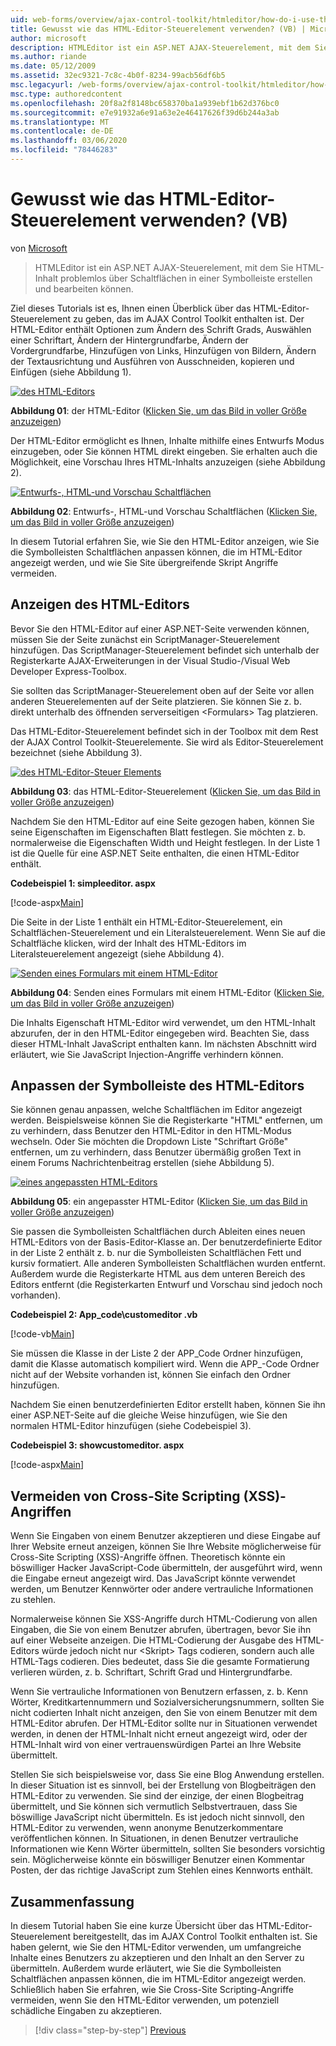 ```yaml
---
uid: web-forms/overview/ajax-control-toolkit/htmleditor/how-do-i-use-the-html-editor-control-vb
title: Gewusst wie das HTML-Editor-Steuerelement verwenden? (VB) | Microsoft-Dokumentation
author: microsoft
description: HTMLEditor ist ein ASP.NET AJAX-Steuerelement, mit dem Sie HTML-Inhalt problemlos über Schaltflächen in einer Symbolleiste erstellen und bearbeiten können.
ms.author: riande
ms.date: 05/12/2009
ms.assetid: 32ec9321-7c8c-4b0f-8234-99acb56df6b5
msc.legacyurl: /web-forms/overview/ajax-control-toolkit/htmleditor/how-do-i-use-the-html-editor-control-vb
msc.type: authoredcontent
ms.openlocfilehash: 20f8a2f8148bc658370ba1a939ebf1b62d376bc0
ms.sourcegitcommit: e7e91932a6e91a63e2e46417626f39d6b244a3ab
ms.translationtype: MT
ms.contentlocale: de-DE
ms.lasthandoff: 03/06/2020
ms.locfileid: "78446283"
---
```

# <a name="how-do-i-use-the-html-editor-control-vb"></a>Gewusst wie das HTML-Editor-Steuerelement verwenden? (VB)

von [Microsoft](https://github.com/microsoft)

> HTMLEditor ist ein ASP.NET AJAX-Steuerelement, mit dem Sie HTML-Inhalt problemlos über Schaltflächen in einer Symbolleiste erstellen und bearbeiten können.

Ziel dieses Tutorials ist es, Ihnen einen Überblick über das HTML-Editor-Steuerelement zu geben, das im AJAX Control Toolkit enthalten ist. Der HTML-Editor enthält Optionen zum Ändern des Schrift Grads, Auswählen einer Schriftart, Ändern der Hintergrundfarbe, Ändern der Vordergrundfarbe, Hinzufügen von Links, Hinzufügen von Bildern, Ändern der Textausrichtung und Ausführen von Ausschneiden, kopieren und Einfügen (siehe Abbildung 1).

[![des HTML-Editors](how-do-i-use-the-html-editor-control-vb/_static/image1.jpg)](how-do-i-use-the-html-editor-control-vb/_static/image1.png)

**Abbildung 01**: der HTML-Editor ([Klicken Sie, um das Bild in voller Größe anzuzeigen](how-do-i-use-the-html-editor-control-vb/_static/image2.png))

Der HTML-Editor ermöglicht es Ihnen, Inhalte mithilfe eines Entwurfs Modus einzugeben, oder Sie können HTML direkt eingeben. Sie erhalten auch die Möglichkeit, eine Vorschau Ihres HTML-Inhalts anzuzeigen (siehe Abbildung 2).

[![Entwurfs-, HTML-und Vorschau Schaltflächen](how-do-i-use-the-html-editor-control-vb/_static/image2.jpg)](how-do-i-use-the-html-editor-control-vb/_static/image3.png)

**Abbildung 02**: Entwurfs-, HTML-und Vorschau Schaltflächen ([Klicken Sie, um das Bild in voller Größe anzuzeigen](how-do-i-use-the-html-editor-control-vb/_static/image4.png))

In diesem Tutorial erfahren Sie, wie Sie den HTML-Editor anzeigen, wie Sie die Symbolleisten Schaltflächen anpassen können, die im HTML-Editor angezeigt werden, und wie Sie Site übergreifende Skript Angriffe vermeiden.

## <a name="displaying-the-html-editor"></a>Anzeigen des HTML-Editors

Bevor Sie den HTML-Editor auf einer ASP.NET-Seite verwenden können, müssen Sie der Seite zunächst ein ScriptManager-Steuerelement hinzufügen. Das ScriptManager-Steuerelement befindet sich unterhalb der Registerkarte AJAX-Erweiterungen in der Visual Studio-/Visual Web Developer Express-Toolbox.

Sie sollten das ScriptManager-Steuerelement oben auf der Seite vor allen anderen Steuerelementen auf der Seite platzieren. Sie können Sie z. b. direkt unterhalb des öffnenden serverseitigen &lt;Formulars&gt; Tag platzieren.

Das HTML-Editor-Steuerelement befindet sich in der Toolbox mit dem Rest der AJAX Control Toolkit-Steuerelemente. Sie wird als Editor-Steuerelement bezeichnet (siehe Abbildung 3).

[![des HTML-Editor-Steuer Elements](how-do-i-use-the-html-editor-control-vb/_static/image3.jpg)](how-do-i-use-the-html-editor-control-vb/_static/image5.png)

**Abbildung 03**: das HTML-Editor-Steuerelement ([Klicken Sie, um das Bild in voller Größe anzuzeigen](how-do-i-use-the-html-editor-control-vb/_static/image6.png))

Nachdem Sie den HTML-Editor auf eine Seite gezogen haben, können Sie seine Eigenschaften im Eigenschaften Blatt festlegen. Sie möchten z. b. normalerweise die Eigenschaften Width und Height festlegen. In der Liste 1 ist die Quelle für eine ASP.NET Seite enthalten, die einen HTML-Editor enthält.

**Codebeispiel 1: simpleeditor. aspx**

[!code-aspx[Main](how-do-i-use-the-html-editor-control-vb/samples/sample1.aspx)]

Die Seite in der Liste 1 enthält ein HTML-Editor-Steuerelement, ein Schaltflächen-Steuerelement und ein Literalsteuerelement. Wenn Sie auf die Schaltfläche klicken, wird der Inhalt des HTML-Editors im Literalsteuerelement angezeigt (siehe Abbildung 4).

[![Senden eines Formulars mit einem HTML-Editor](how-do-i-use-the-html-editor-control-vb/_static/image4.jpg)](how-do-i-use-the-html-editor-control-vb/_static/image7.png)

**Abbildung 04**: Senden eines Formulars mit einem HTML-Editor ([Klicken Sie, um das Bild in voller Größe anzuzeigen](how-do-i-use-the-html-editor-control-vb/_static/image8.png))

Die Inhalts Eigenschaft HTML-Editor wird verwendet, um den HTML-Inhalt abzurufen, der in den HTML-Editor eingegeben wird. Beachten Sie, dass dieser HTML-Inhalt JavaScript enthalten kann. Im nächsten Abschnitt wird erläutert, wie Sie JavaScript Injection-Angriffe verhindern können.

## <a name="customizing-the-html-editor-toolbar"></a>Anpassen der Symbolleiste des HTML-Editors

Sie können genau anpassen, welche Schaltflächen im Editor angezeigt werden. Beispielsweise können Sie die Registerkarte "HTML" entfernen, um zu verhindern, dass Benutzer den HTML-Editor in den HTML-Modus wechseln. Oder Sie möchten die Dropdown Liste "Schriftart Größe" entfernen, um zu verhindern, dass Benutzer übermäßig großen Text in einem Forums Nachrichtenbeitrag erstellen (siehe Abbildung 5).

[![eines angepassten HTML-Editors](how-do-i-use-the-html-editor-control-vb/_static/image5.jpg)](how-do-i-use-the-html-editor-control-vb/_static/image9.png)

**Abbildung 05**: ein angepasster HTML-Editor ([Klicken Sie, um das Bild in voller Größe anzuzeigen](how-do-i-use-the-html-editor-control-vb/_static/image10.png))

Sie passen die Symbolleisten Schaltflächen durch Ableiten eines neuen HTML-Editors von der Basis-Editor-Klasse an. Der benutzerdefinierte Editor in der Liste 2 enthält z. b. nur die Symbolleisten Schaltflächen Fett und kursiv formatiert. Alle anderen Symbolleisten Schaltflächen wurden entfernt. Außerdem wurde die Registerkarte HTML aus dem unteren Bereich des Editors entfernt (die Registerkarten Entwurf und Vorschau sind jedoch noch vorhanden).

**Codebeispiel 2: App\_code\customeditor .vb**

[!code-vb[Main](how-do-i-use-the-html-editor-control-vb/samples/sample2.vb)]

Sie müssen die Klasse in der Liste 2 der APP\_Code Ordner hinzufügen, damit die Klasse automatisch kompiliert wird. Wenn die APP\_-Code Ordner nicht auf der Website vorhanden ist, können Sie einfach den Ordner hinzufügen.

Nachdem Sie einen benutzerdefinierten Editor erstellt haben, können Sie ihn einer ASP.NET-Seite auf die gleiche Weise hinzufügen, wie Sie den normalen HTML-Editor hinzufügen (siehe Codebeispiel 3).

**Codebeispiel 3: showcustomeditor. aspx**

[!code-aspx[Main](how-do-i-use-the-html-editor-control-vb/samples/sample3.aspx)]

## <a name="avoiding-cross-site-scripting-xss-attacks"></a>Vermeiden von Cross-Site Scripting (XSS)-Angriffen

Wenn Sie Eingaben von einem Benutzer akzeptieren und diese Eingabe auf Ihrer Website erneut anzeigen, können Sie Ihre Website möglicherweise für Cross-Site Scripting (XSS)-Angriffe öffnen. Theoretisch könnte ein böswilliger Hacker JavaScript-Code übermitteln, der ausgeführt wird, wenn die Eingabe erneut angezeigt wird. Das JavaScript könnte verwendet werden, um Benutzer Kennwörter oder andere vertrauliche Informationen zu stehlen.

Normalerweise können Sie XSS-Angriffe durch HTML-Codierung von allen Eingaben, die Sie von einem Benutzer abrufen, übertragen, bevor Sie ihn auf einer Webseite anzeigen. Die HTML-Codierung der Ausgabe des HTML-Editors würde jedoch nicht nur &lt;Skript&gt; Tags codieren, sondern auch alle HTML-Tags codieren. Dies bedeutet, dass Sie die gesamte Formatierung verlieren würden, z. b. Schriftart, Schrift Grad und Hintergrundfarbe.

Wenn Sie vertrauliche Informationen von Benutzern erfassen, z. b. Kenn Wörter, Kreditkartennummern und Sozialversicherungsnummern, sollten Sie nicht codierten Inhalt nicht anzeigen, den Sie von einem Benutzer mit dem HTML-Editor abrufen. Der HTML-Editor sollte nur in Situationen verwendet werden, in denen der HTML-Inhalt nicht erneut angezeigt wird, oder der HTML-Inhalt wird von einer vertrauenswürdigen Partei an Ihre Website übermittelt.

Stellen Sie sich beispielsweise vor, dass Sie eine Blog Anwendung erstellen. In dieser Situation ist es sinnvoll, bei der Erstellung von Blogbeiträgen den HTML-Editor zu verwenden. Sie sind der einzige, der einen Blogbeitrag übermittelt, und Sie können sich vermutlich Selbstvertrauen, dass Sie böswillige JavaScript nicht übermitteln. Es ist jedoch nicht sinnvoll, den HTML-Editor zu verwenden, wenn anonyme Benutzerkommentare veröffentlichen können. In Situationen, in denen Benutzer vertrauliche Informationen wie Kenn Wörter übermitteln, sollten Sie besonders vorsichtig sein. Möglicherweise könnte ein böswilliger Benutzer einen Kommentar Posten, der das richtige JavaScript zum Stehlen eines Kennworts enthält.

## <a name="summary"></a>Zusammenfassung

In diesem Tutorial haben Sie eine kurze Übersicht über das HTML-Editor-Steuerelement bereitgestellt, das im AJAX Control Toolkit enthalten ist. Sie haben gelernt, wie Sie den HTML-Editor verwenden, um umfangreiche Inhalte eines Benutzers zu akzeptieren und den Inhalt an den Server zu übermitteln. Außerdem wurde erläutert, wie Sie die Symbolleisten Schaltflächen anpassen können, die im HTML-Editor angezeigt werden. Schließlich haben Sie erfahren, wie Sie Cross-Site Scripting-Angriffe vermeiden, wenn Sie den HTML-Editor verwenden, um potenziell schädliche Eingaben zu akzeptieren.

> [!div class="step-by-step"]
> [Previous](how-do-i-use-the-html-editor-control-cs.md)
